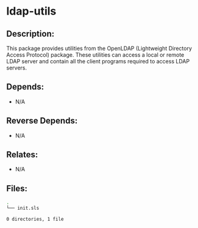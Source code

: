 # ldap-utils

## Description:

This package provides utilities from the OpenLDAP (Lightweight Directory Access Protocol) package. These utilities can access a local or remote LDAP server and contain all the client programs required to access LDAP servers.

## Depends:

  -  N/A

## Reverse Depends:

  -  N/A

## Relates:

  -  N/A

## Files:

```bash
.
└── init.sls

0 directories, 1 file
```
